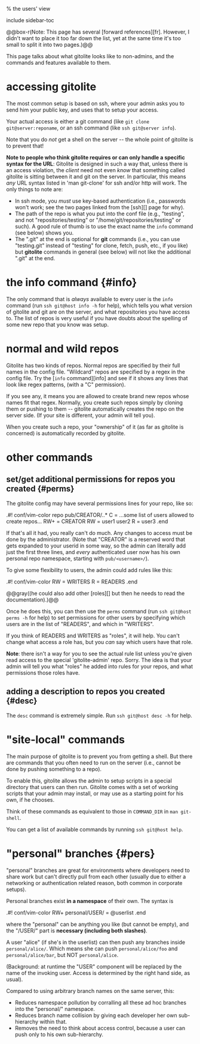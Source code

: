 <!-- options: toc -->

% the users' view

include sidebar-toc

@@box-r(Note: This page has several [forward references][fr].  However, I
didn't want to place it too far down the list, yet at the same time it's too
small to split it into two pages.)@@

This page talks about what gitolite looks like to non-admins, and the commands
and features available to them.  

# accessing gitolite

The most common setup is based on ssh, where your admin asks you to send him
your public key, and uses that to setup your access.

Your actual access is either a git command (like `git clone
git@server:reponame`, or an ssh command (like `ssh git@server info`).

Note that you do *not* get a shell on the server -- the whole point of
gitolite is to prevent that!

**Note to people who think gitolite requires or can only handle a specific
syntax for the URL**: Gitolite is designed in such a way that, unless there is
an access violation, the *client* need not even *know* that something called
gitolite is sitting between it and git on the server.  In particular, this
means *any* URL syntax listed in 'man git-clone' for ssh and/or http will
work.  The only things to note are:

  * In ssh mode, you *must* use key-based authentication (i.e., passwords
    won't work; see the two pages linked from the [ssh][] page for why).
  * The path of the repo is what you put into the conf file (e.g., "testing",
    and not "repositories/testing" or "/home/git/repositories/testing" or
    such).  A good rule of thumb is to use the exact name the `info` command
    (see below) shows you.
  * The ".git" at the end is optional for **git** commands (i.e., you can use
    "testing.git" instead of "testing" for clone, fetch, push, etc., if you
    like) but **gitolite** commands in general (see below) will not like the
    additional ".git" at the end.

# the info command {#info}

The only command that is *always* available to every user is the `info`
command (run `ssh git@host info -h` for help), which tells you what version of
gitolite and git are on the server, and what repositories you have access to.
The list of repos is very useful if you have doubts about the spelling of some
new repo that you know was setup.

# normal and wild repos

Gitolite has two kinds of repos.  Normal repos are specified by their full
names in the config file.  "Wildcard" repos are specified by a regex in the
config file.  Try the [`info` command][info] and see if it shows any lines
that look like regex patterns, (with a "C" permission).

If you see any, it means you are allowed to create brand new repos whose names
fit that regex.  Normally, you create such repos simply by cloning them or
pushing to them -- gitolite automatically creates the repo on the server side.
(If your site is different, your admin will tell you).

When you create such a repo, your "ownership" of it (as far as gitolite is
concerned) is automatically recorded by gitolite.

# other commands

## set/get additional permissions for repos you created {#perms}

The gitolite config may have several permissions lines for your repo, like so:

.#! conf/vim-color
    repo pub/CREATOR/..*
        C       =   ...some list of users allowed to create repos...
        RW+     =   CREATOR
        RW      =   user1 user2
        R       =   user3
.end

If that's all it had, you really can't do much.  Any changes to access must be
done by the administrator.  (Note that "CREATOR" is a reserved word that gets
expanded to your userid in some way, so the admin can literally add just the
first three lines, and *every* authenticated user now has his own personal
repo namespace, starting with `pub/<username>/`).

To give some flexibility to users, the admin could add rules like this:

.#! conf/vim-color
    RW      =   WRITERS
    R       =   READERS
.end

@@gray((he could also add other [roles][] but then he needs to read the
documentation).)@@

Once he does this, you can then use the `perms` command (run `ssh git@host
perms -h` for help) to set permissions for other users by specifying which
users are in the list of "READERS", and which in "WRITERS".

If you think of READERS and WRITERS as "roles", it will help.  You can't
change what access a role has, but you *can* say which users have that role.

**Note**: there isn't a way for you to see the actual rule list unless you're
given read access to the special 'gitolite-admin' repo.  Sorry.  The idea is
that your admin will tell you what "roles" he added into rules for your repos,
and what permissions those roles have.

## adding a description to repos you created {#desc}

The `desc` command is extremely simple.  Run `ssh git@host desc -h` for help.

# "site-local" commands

The main purpose of gitolite is to prevent you from getting a shell.  But
there are commands that you often need to run on the server (i.e., cannot be
done by pushing something to a repo).

To enable this, gitolite allows the admin to setup scripts in a special
directory that users can then run.  Gitolite comes with a set of working
scripts that your admin may install, or may use as a starting point for his
own, if he chooses.

Think of these commands as equivalent to those in `COMMAND_DIR` in `man
git-shell`.

You can get a list of available commands by running `ssh git@host help`.

# "personal" branches {#pers}

"personal" branches are great for environments where developers need to share
work but can't directly pull from each other (usually due to either a
networking or authentication related reason, both common in corporate setups).

Personal branches exist **in a namespace** of their own.  The syntax is

.#! conf/vim-color
        RW+ personal/USER/  =   @userlist
.end

where the "personal" can be anything you like (but cannot be empty), and the
"/USER/" part is **necessary (including both slashes)**.

A user "alice" (if she's in the userlist) can then push any branches inside
`personal/alice/`.  Which means she can push `personal/alice/foo` and
`personal/alice/bar`, but NOT `personal/alice`.

(Background: at runtime the "USER" component will be replaced by the name of
the invoking user.  Access is determined by the right hand side, as usual).

Compared to using arbitrary branch names on the same server, this:

  * Reduces namespace pollution by corralling all these ad hoc branches into
    the "personal/" namespace.
  * Reduces branch name collision by giving each developer her own
    sub-hierarchy within that.
  * Removes the need to think about access control, because a user can push
    only to his own sub-hierarchy.


